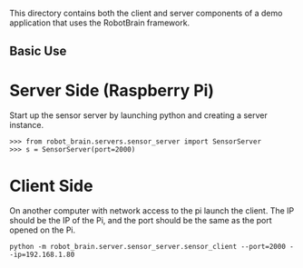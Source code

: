 This directory contains both the client and server components of a demo
application that uses the RobotBrain framework.

Basic Use
---------

Server Side (Raspberry Pi)
==========================
Start up the sensor server by launching python and creating a server instance.

    >>> from robot_brain.servers.sensor_server import SensorServer
    >>> s = SensorServer(port=2000)

Client Side
===========
On another computer with network access to the pi launch the client. The IP
should be the IP of the Pi, and the port should be the same as the port opened
on the Pi.

    python -m robot_brain.server.sensor_server.sensor_client --port=2000 --ip=192.168.1.80
